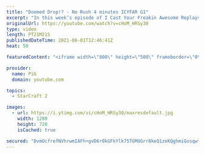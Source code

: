 ```yaml
---
title: "Doomed Drop!? - No Rush 4 minutes ICYFAR G1"
excerpt: "In this week’s episode of I Cast Your Freakin Awesome Replays (ICYFAR) players sent in their replays where they kept their opponent under “constant” pressure from 4 mins onward!  CURRENT ICYFAR CHALLENGE: \"Observation Baloons\" - Bring as many useless Overlords/Structures to each fight as possible. Let"
originalUrl: https://youtube.com/watch?v=cHoM_HRSy30
type: video
length: PT21M21S
publishedDateTime: 2021-06-01T12:46:41Z
heat: 50

featuredContent: "<iframe width=\"800\" height=\"500\" frameborder=\"0\" src=\"https://www.youtube.com/embed/cHoM_HRSy30\" allow=\"accelerometer; autoplay; encrypted-media; gyroscope; picture-in-picture\" allowfullscreen></iframe>"

provider:
  name: PiG
  domain: youtube.com

topics:
  - StarCraft 2

images:
  - url: https://i.ytimg.com/vi/cHoM_HRSy30/maxresdefault.jpg
    width: 1280
    height: 720
    isCached: true

secured: "DvmOcfrefNVhrwmIAFh+gvD6r0kGFkYlk75TGMUGrr8keQ1zeKQghmiGosqwt9/uof65OyasMGHdL0Ni8OHVNxmyVqrVMPnhXbX1z0MOdcdET9ygDwQCep9L6nN/rkfRR+ZB4w4kIa9gDTJ7ffGnx6FGDPiJbbF+vIYObgr7SUNxYfvz62+WweqJvTOh+r+Jmvl5JeKJKtambeaGr4/QO04EpQtBN8Aq8LFKffRSqS9QzvF6DSdSmsWCIQcOQxoG6lcAUqVgv1d9n4kywaiLZd9+WxsHkVFlK1P5H51LnsF6s3zAAUAr797zJpzCbpWDnMgBSD/X4AkC4cpYWseodQEvO9ChOSJ+VTsOVKh+7BvyhsxL6GqwGAmWNJ/9exCY+XdVt8esUKR3g7mzrAUiqenGfXJjO69CqQiTXtbGkCc=;xfdTfHKs085q0owOF8K4Ug=="
---
```


